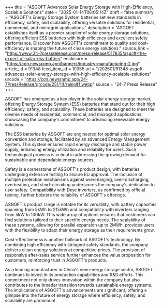 +++
title = "ASGOFT Advances Solar Energy Storage with High-Efficiency, Scalable Solutions"
date = "2025-01-14T08:05:14Z"
draft = false
summary = "ASGOFT's Energy Storage System batteries set new standards in efficiency, safety, and scalability, offering versatile solutions for residential, commercial, and microgrid applications."
description = "ASGOFT establishes itself as a premier supplier of solar energy storage solutions, offering efficient ESS batteries with high efficiency and excellent safety performance. Discover how ASGOFT's commitment to quality and cost-efficiency is shaping the future of clean energy solutions."
source_link = "https://www.24-7pressrelease.com/press-release/517835/asgoft-the-expert-of-solar-ess-battery"
enclosure = "https://cdn.newsramp.app/banners/industry-manufacturing-2.jpg"
article_id = 91348
feed_item_id = 10055
url = "/202501/91348-asgoft-advances-solar-energy-storage-with-high-efficiency-scalable-solutions"
qrcode = "https://cdn.newsramp.app/24-7PressRelease/qrcode/251/14/rainplf1.webp"
source = "24-7 Press Release"
+++

<p>ASGOFT has emerged as a key player in the solar energy storage market, offering Energy Storage System (ESS) batteries that stand out for their high efficiency, safety, and scalability. These batteries are designed to meet the diverse needs of residential, commercial, and microgrid applications, showcasing the company's commitment to advancing renewable energy solutions.</p><p>The ESS batteries by ASGOFT are engineered for optimal solar energy conversion and storage, facilitated by an advanced Energy Management System. This system ensures rapid energy discharge and stable power supply, enhancing energy utilization and reliability for users. Such technological prowess is critical in addressing the growing demand for sustainable and dependable energy sources.</p><p>Safety is a cornerstone of ASGOFT's product design, with batteries undergoing extensive testing to secure EU approval. The inclusion of multiple protection mechanisms against overcharging, over-discharging, overheating, and short-circuiting underscores the company's dedication to user safety. Compatibility with Deye inverters, as confirmed by official testing, further bolsters the reliability of ASGOFT's offerings.</p><p>ASGOFT's product range is notable for its versatility, with battery capacities spanning from 5kWh to 215kWh and compatibility with inverters ranging from 5kW to 100kW. This wide array of options ensures that customers can find solutions tailored to their specific energy needs. The scalability of these systems, allowing for parallel expansion up to 2MWh, provides users with the flexibility to adapt their energy storage as their requirements grow.</p><p>Cost-effectiveness is another hallmark of ASGOFT's technology. By combining high efficiency with stringent safety standards, the company delivers clean energy solutions at competitive prices. The provision of responsive after-sales service further enhances the value proposition for customers, reinforcing trust in ASGOFT's products.</p><p>As a leading manufacturer in China's new energy storage sector, ASGOFT continues to invest in its production capabilities and R&D efforts. This commitment not only drives innovation within the company but also contributes to the broader transition towards sustainable energy systems. The implications of ASGOFT's advancements are significant, offering a glimpse into the future of energy storage where efficiency, safety, and scalability are paramount.</p>